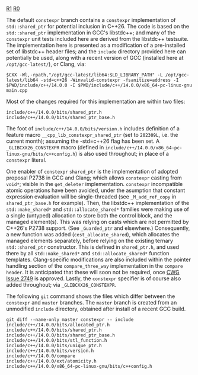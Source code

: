 [R1](https://isocpp.org/files/papers/P3037R1.pdf)
[R0](https://isocpp.org/files/papers/P3037R0.pdf)

The default `constexpr` branch contains a `constexpr` implementation of
`std::shared_ptr` for potential inclusion in C++26. The code is based on the
`std::shared_ptr` implementation in GCC's libstdc++; and many of the
`constexpr` unit tests included here are derived from the libstdc++ testsuite.
The implementation here is presented as a modification of a pre-installed set
of libstdc++ header files; and the `include` directory provided here can
potentially be used, along with a recent version of GCC (installed here at
`/opt/gcc-latest/`), or Clang, via:

```
$CXX -Wl,-rpath,"/opt/gcc-latest/lib64:$LD_LIBRARY_PATH" -L /opt/gcc-latest/lib64 -std=c++26 -Winvalid-constexpr -fsanitize=address -I $PWD/include/c++/14.0.0 -I $PWD/include/c++/14.0.0/x86_64-pc-linux-gnu main.cpp
```

Most of the changes required for this implementation are within two files:

```
include/c++/14.0.0/bits/shared_ptr.h
include/c++/14.0.0/bits/shared_ptr_base.h
```

The foot of `include/c++/14.0.0/bits/version.h` includes definition of a
feature macro `__cpp_lib_constexpr_shared_ptr` (set to `202309L`, i.e. the
current month); assuming the -std=c++26 flag has been set.  A
`_GLIBCXX26_CONSTEXPR` macro (defined in
`include/c++/14.0.0/x86_64-pc-linux-gnu/bits/c++config.h`) is also used
throughout; in place of a `constexpr` literal.

One enabler of `constexpr` `shared_ptr` is the implementation of adopted
proposal P2738 in GCC and Clang; which allows `constexpr` casting from `void*`;
visible in the `get_deleter` implementation. `constexpr` incompatible atomic
operations have been avoided, under the asumption that constant expression
evaluation will be single-threaded (see `_M_add_ref_copy` in
`shared_ptr_base.h` for example). Then, the libstdc++ implementation of the
`std::make_shared*` and `std::allocate_shared*` families were making use of a
single (untyped) allocation to store both the control block, and the managed
element(s). This was relying on casts which are not permitted by C++26's P2738
support. (See `_Guarded_ptr` and elsewhere.) Consequently, a new function was
added (`cest_allocate_shared`), which allocates the managed elements
separately, before relying on the existing ternary `std::shared_ptr`
constructor. This is defined in `shared_ptr.h`, and used there by all
`std::make_shared*` and `std::allocate_shared*` function templates.
Clang-specific modifications are also included within the pointer handling
section of the `compare_three_way` implementation in the `compare header`. It
is anticipated that these will soon not be required, once [CWG Issue
2749](https://www.open-std.org/jtc1/sc22/wg21/docs/cwg_active.html#2749) is
approved.  Lastly, the `constexpr` specifier is of course also added
throughout; via `_GLIBCXX26_CONSTEXPR`.

The following `git` command shows the files which differ between the
`constexpr` and `master` branches. The `master` branch is created from an
unmodified `include` directory, obtained after install of a recent GCC build.

```
git diff --name-only master constexpr -- include
include/c++/14.0.0/bits/allocated_ptr.h
include/c++/14.0.0/bits/shared_ptr.h
include/c++/14.0.0/bits/shared_ptr_base.h
include/c++/14.0.0/bits/stl_function.h
include/c++/14.0.0/bits/unique_ptr.h
include/c++/14.0.0/bits/version.h
include/c++/14.0.0/compare
include/c++/14.0.0/ext/atomicity.h
include/c++/14.0.0/x86_64-pc-linux-gnu/bits/c++config.h
```
